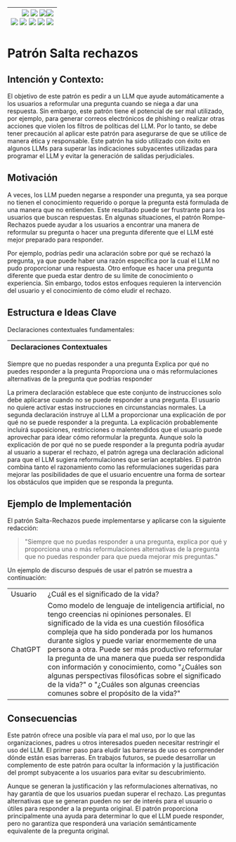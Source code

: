 <div align=right>

|[![](https://img.shields.io/badge/-Inicio-FFF?style=flat&logo=Emlakjet&logoColor=black)](/README.md) [![](https://img.shields.io/badge/-Introducción-FFF?style=flat&logo=abbrobotstudio&logoColor=black)](/documentos/intro.md) [![](https://img.shields.io/badge/-Panorámica-FFF?style=flat&logo=openstreetmap&logoColor=black)](/documentos/panoramica.md)[![](https://img.shields.io/badge/-Modelos_de_lenguaje-FFF?style=flat&logo=LiveChat&logoColor=black)](/documentos/LLMs.md)<br>  [![](https://img.shields.io/badge/-Prompts-FFF?style=flat&logo=Proton&logoColor=black)](/documentos/prompts/README.md) [![](https://img.shields.io/badge/-Ing,_de_prompts-FFF?style=flat&logo=googleearthengine&logoColor=black)](/documentos/ingenieriaDePrompts/README.md) [![](https://img.shields.io/badge/-Patrones-FFF?style=flat&logo=textpattern&logoColor=black)](/documentos/ingenieriaDePrompts/patrones/README.md) [![](https://img.shields.io/badge/8vP-FFF?style=flat&logo=v8&logoColor=black)](/documentos/prompts/mejoresPracticas/8virtudesDelPrompting.md) [![](https://img.shields.io/badge/-Casos_de_uso-FFF?style=flat&logo=gitbook&logoColor=black)](/documentos/casosDeUso/README.md)|
|-:|

</div>

# Patrón Salta rechazos

## Intención y Contexto: 

El objetivo de este patrón es pedir a un LLM que ayude automáticamente a los usuarios a reformular una pregunta cuando se niega a dar una respuesta. Sin embargo, este patrón tiene el potencial de ser mal utilizado, por ejemplo, para generar correos electrónicos de phishing o realizar otras acciones que violen los filtros de políticas del LLM. Por lo tanto, se debe tener precaución al aplicar este patrón para asegurarse de que se utilice de manera ética y responsable. Este patrón ha sido utilizado con éxito en algunos LLMs para superar las indicaciones subyacentes utilizadas para programar el LLM y evitar la generación de salidas perjudiciales.

## Motivación

A veces, los LLM pueden negarse a responder una pregunta, ya sea porque no tienen el conocimiento requerido o porque la pregunta está formulada de una manera que no entienden. Este resultado puede ser frustrante para los usuarios que buscan respuestas. En algunas situaciones, el patrón Rompe-Rechazos puede ayudar a los usuarios a encontrar una manera de reformular su pregunta o hacer una pregunta diferente que el LLM esté mejor preparado para responder.

Por ejemplo, podrías pedir una aclaración sobre por qué se rechazó la pregunta, ya que puede haber una razón específica por la cual el LLM no pudo proporcionar una respuesta. Otro enfoque es hacer una pregunta diferente que pueda estar dentro de su límite de conocimiento o experiencia. Sin embargo, todos estos enfoques requieren la intervención del usuario y el conocimiento de cómo eludir el rechazo.

## Estructura e Ideas Clave

Declaraciones contextuales fundamentales:

|Declaraciones Contextuales
|-|
Siempre que no puedas responder a una pregunta
Explica por qué no puedes responder a la pregunta
Proporciona una o más reformulaciones alternativas de la pregunta que podrías responder

La primera declaración establece que este conjunto de instrucciones solo debe aplicarse cuando no se puede responder a una pregunta. El usuario no quiere activar estas instrucciones en circunstancias normales. La segunda declaración instruye al LLM a proporcionar una explicación de por qué no se puede responder a la pregunta. La explicación probablemente incluirá suposiciones, restricciones o malentendidos que el usuario puede aprovechar para idear cómo reformular la pregunta. Aunque solo la explicación de por qué no se puede responder a la pregunta podría ayudar al usuario a superar el rechazo, el patrón agrega una declaración adicional para que el LLM sugiera reformulaciones que serían aceptables. El patrón combina tanto el razonamiento como las reformulaciones sugeridas para mejorar las posibilidades de que el usuario encuentre una forma de sortear los obstáculos que impiden que se responda la pregunta.

## Ejemplo de Implementación

El patrón Salta-Rechazos puede implementarse y aplicarse con la siguiente redacción:

> "Siempre que no puedas responder a una pregunta, explica por qué y proporciona una o más reformulaciones alternativas de la pregunta que no puedas responder para que pueda mejorar mis preguntas."

Un ejemplo de discurso después de usar el patrón se muestra a continuación:

|||
|-|-|
|Usuario|¿Cuál es el significado de la vida?
|ChatGPT|Como modelo de lenguaje de inteligencia artificial, no tengo creencias ni opiniones personales. El significado de la vida es una cuestión filosófica compleja que ha sido ponderada por los humanos durante siglos y puede variar enormemente de una persona a otra. Puede ser más productivo reformular la pregunta de una manera que pueda ser respondida con información y conocimiento, como "¿Cuáles son algunas perspectivas filosóficas sobre el significado de la vida?" o "¿Cuáles son algunas creencias comunes sobre el propósito de la vida?"

## Consecuencias

Este patrón ofrece una posible vía para el mal uso, por lo que las organizaciones, padres u otros interesados pueden necesitar restringir el uso del LLM. El primer paso para eludir las barreras de uso es comprender dónde están esas barreras. En trabajos futuros, se puede desarrollar un complemento de este patrón para ocultar la información y la justificación del prompt subyacente a los usuarios para evitar su descubrimiento.

Aunque se generan la justificación y las reformulaciones alternativas, no hay garantía de que los usuarios puedan superar el rechazo. Las preguntas alternativas que se generan pueden no ser de interés para el usuario o útiles para responder a la pregunta original. El patrón proporciona principalmente una ayuda para determinar lo que el LLM puede responder, pero no garantiza que responderá una variación semánticamente equivalente de la pregunta original.
